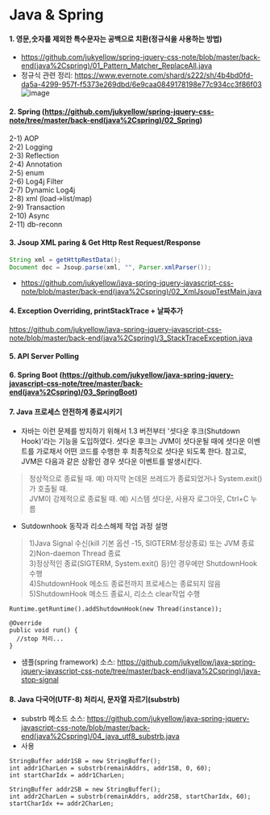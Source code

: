 # Java & Spring

#### 1. 영문,숫자를 제외한 특수문자는 공백으로 치환(정규식을 사용하는 방법)   
- https://github.com/jukyellow/spring-jquery-css-note/blob/master/back-end(java%2Cspring)/01_Pattern_Matcher_ReplaceAll.java  
- 정규식 관련 정리: https://www.evernote.com/shard/s222/sh/4b4bd0fd-da5a-4299-957f-f5373e269dbd/6e9caa0849178198e77c934cc3f86f03  
![image](https://user-images.githubusercontent.com/45334819/58895126-34777480-872e-11e9-992b-334688d44d07.png)  

#### 2. Spring (https://github.com/jukyellow/spring-jquery-css-note/tree/master/back-end(java%2Cspring)/02_Spring)  
2-1) AOP  
2-2) Logging  
2-3) Reflection  
2-4) Annotation  
2-5) enum  
2-6) Log4j Filter  
2-7) Dynamic Log4j  
2-8) xml (load->list/map)  
2-9) Transaction  
2-10) Async  
2-11) db-reconn  

#### 3. Jsoup XML paring & Get Http Rest Request/Response
``` java
String xml = getHttpRestData();
Document doc = Jsoup.parse(xml, "", Parser.xmlParser());
```
- https://github.com/jukyellow/java-spring-jquery-javascript-css-note/blob/master/back-end(java%2Cspring)/02_XmlJsoupTestMain.java  

#### 4. Exception Overriding, printStackTrace + 날짜추가  
https://github.com/jukyellow/java-spring-jquery-javascript-css-note/blob/master/back-end(java%2Cspring)/3_StackTraceException.java  

#### 5. API Server Polling  

#### 6. Spring Boot (https://github.com/jukyellow/java-spring-jquery-javascript-css-note/tree/master/back-end(java%2Cspring)/03_SpringBoot)


#### 7. Java 프로세스 안전하게 종료시키기 
- 자바는 이런 문제를 방지하기 위해서 1.3 버전부터 '셧다운 후크(Shutdown Hook)'라는 기능을 도입하였다. 셧다운 후크는 JVM이 셧다운될 때에 셧다운 이벤트를 가로채서 어떤 코드를 수행한 후 최종적으로 셧다운 되도록 한다. 참고로, JVM은 다음과 같은 상황인 경우 셧다운 이벤트를 발생시킨다.  
> 정상적으로 종료될 때. 예) 마지막 논데몬 쓰레드가 종료되었거나 System.exit()가 호출될 때.  
> JVM이 강제적으로 종료될 때. 예) 시스템 셧다운, 사용자 로그아웃, Ctrl+C 누름  
- Sutdownhook 동작과 리소스해제 작업 과정 설명
> 1)Java Signal 수신(kill 기본 옵션 -15, SIGTERM:정상종료) 또는 JVM 종료  
> 2)Non-daemon Thread 종료  
> 3)정상적인 종료(SIGTERM, System.exit() 등)인 경우에만 ShutdownHook 수행  
> 4)ShutdownHook 메소드 종료전까지 프로세스는 종료되지 않음  
> 5)ShutdownHook 메소드 종료시, 리소스 clear작업 수행  
```
Runtime.getRuntime().addShutdownHook(new Thread(instance));

@Override
public void run() {
  //stop 처리...
}
```
- 샘플(spring framework) 소스: https://github.com/jukyellow/java-spring-jquery-javascript-css-note/tree/master/back-end(java%2Cspring)/java-stop-signal   

#### 8. Java 다국어(UTF-8) 처리시, 문자열 자르기(substrb)
- substrb 메소드 소스: https://github.com/jukyellow/java-spring-jquery-javascript-css-note/blob/master/back-end(java%2Cspring)/04_java_utf8_substrb.java   
- 사용   
```
StringBuffer addr1SB = new StringBuffer();
int addr1CharLen = substrb(remainAddrs, addr1SB, 0, 60);
int startCharIdx = addr1CharLen;

StringBuffer addr2SB = new StringBuffer();
int addr2CharLen = substrb(remainAddrs, addr2SB, startCharIdx, 60);
startCharIdx += addr2CharLen;
```
